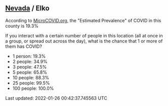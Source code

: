 
## [Nevada](/united-states/nevada) / Elko

According to [MicroCOVID.org](http://microcovid.org),
the "Estimated Prevalence" of COVID in this county is 19.3%

If you interact with a certain number of people in this location
(all at once in a group, or spread out across the day), what is the chance that
1 or more of them has COVID?

- 1 person: 19.3%
- 2 people: 34.9%
- 3 people: 47.5%
- 5 people: 65.8%
- 10 people: 88.3%
- 25 people: 99.5%
- 100 people: 100.0%

Last updated: 2022-01-26 00:42:37.745563 UTC
